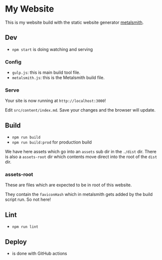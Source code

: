 # My Website

This is my website build with the static website generator [metalsmith](https://metalsmith.io/).

## Dev

- `npm start` is doing watching and serving

### Config

- `gulp.js`: this is main build tool file.
- `metalsmith.js`: this is the Metalsmith build file.

### Serve

Your site is now running at `http://localhost:3000`!

Edit `src/content/index.md`. Save your changes and the browser will update.

## Build 

- `npm run build`
- `npm run build:prod` for production build

We have here assets which go into an `assets` sub dir in the `./dist` dir.
There is also a `assets-root` dir which contents move direct into the root of the `dist` dir.

### assets-root

These are files which are expected to be in root of this website.

They contain the `faviconHash` which in metalsmith gets added by the build script run. 
So not here!

## Lint

- `npm run lint`

## Deploy

- is done with GitHub actions
